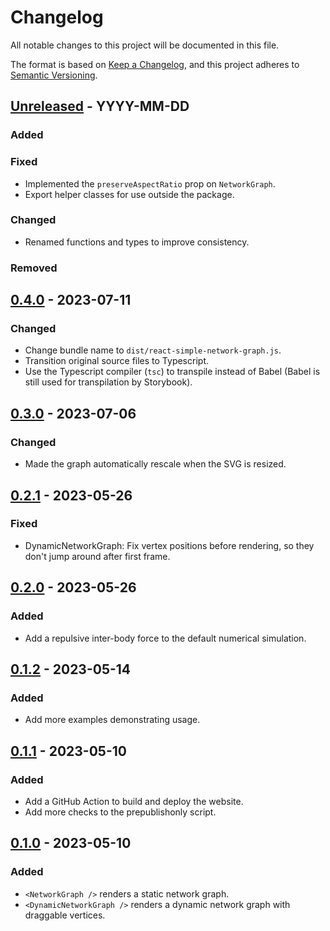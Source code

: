 # Changelog

All notable changes to this project will be documented in this file.

The format is based on [Keep a Changelog](https://keepachangelog.com/en/1.0.0/),
and this project adheres to [Semantic Versioning](https://semver.org/spec/v2.0.0.html).

## [Unreleased] - YYYY-MM-DD

### Added

### Fixed

- Implemented the `preserveAspectRatio` prop on `NetworkGraph`.
- Export helper classes for use outside the package.

### Changed

- Renamed functions and types to improve consistency.

### Removed

## [0.4.0] - 2023-07-11

### Changed

- Change bundle name to `dist/react-simple-network-graph.js`.
- Transition original source files to Typescript.
- Use the Typescript compiler (`tsc`) to transpile instead of Babel (Babel is still used for transpilation by Storybook).

## [0.3.0] - 2023-07-06

### Changed

- Made the graph automatically rescale when the SVG is resized.

## [0.2.1] - 2023-05-26

### Fixed

- DynamicNetworkGraph: Fix vertex positions before rendering, so they don't jump around after first frame.

## [0.2.0] - 2023-05-26

### Added

- Add a repulsive inter-body force to the default numerical simulation.

## [0.1.2] - 2023-05-14

### Added

- Add more examples demonstrating usage.

## [0.1.1] - 2023-05-10

### Added

- Add a GitHub Action to build and deploy the website.
- Add more checks to the prepublishonly script.

## [0.1.0] - 2023-05-10

### Added

- `<NetworkGraph />` renders a static network graph.
- `<DynamicNetworkGraph />` renders a dynamic network graph with draggable vertices.

[unreleased]: https://github.com/andypea/react-simple-network-graph/compare/v0.4.0...HEAD
[0.4.0]: https://github.com/andypea/react-simple-network-graph/releases/tag/v0.4.0
[0.3.0]: https://github.com/andypea/react-simple-network-graph/releases/tag/v0.3.0
[0.2.1]: https://github.com/andypea/react-simple-network-graph/releases/tag/v0.2.1
[0.2.0]: https://github.com/andypea/react-simple-network-graph/releases/tag/v0.2.0
[0.1.2]: https://github.com/andypea/react-simple-network-graph/releases/tag/v0.1.2
[0.1.1]: https://github.com/andypea/react-simple-network-graph/releases/tag/v0.1.1
[0.1.0]: https://github.com/andypea/react-simple-network-graph/releases/tag/v0.1.0
